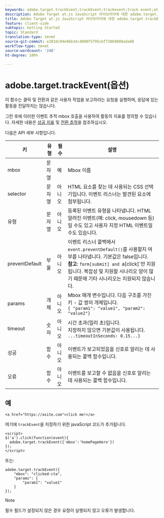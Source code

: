 ```yaml
---
keywords: adobe.target.trackEvent;trackEvent;trackevent;track event;at.js;functions;function;preventDefault;preventdefault;prevent default
description: Adobe Target at.js JavaScript 라이브러리에 대한 adobe.target.trackEvent(options) 함수 정보입니다.
title: Adobe Target at.js JavaScript 라이브러리에 대한 adobe.target.trackEvent(options) 함수 정보입니다.
feature: client-side
subtopic: Getting Started
topic: Standard
translation-type: tm+mt
source-git-commit: e203dc94e9bb34c4090f5795cbf73869808ada88
workflow-type: tm+mt
source-wordcount: '248'
ht-degree: 100%

---
```



# adobe.target.trackEvent(옵션)

이 함수는 클릭 및 전환과 같은 사용자 작업을 보고하라는 요청을 실행하며, 응답에 있는 활동을 전달하지는 않습니다.

그런 후에 이러한 이벤트 추적 mbox 호출을 사용하여 활동의 지표를 정의할 수 있습니다. 자세한 내용은 [성공 지표](../../c-activities/r-success-metrics/success-metrics.md#reference_D011575C85DA48E989A244593D9B9924) 및 [전환 추적](../../c-implementing-target/c-implementing-target-for-client-side-web/how-to-deployatjs/implementing-target-without-a-tag-manager.md#task_E85D2F64FEB84201A594F2288FABF053)을 참조하십시오.

다음은 API 세부 사항입니다.

| 키 | 유형 | 필수 | 설명 |
|--- |--- |--- |--- |
| mbox | 문자열 | 예 | Mbox 이름 |
| selector | 문자열 | 아니오 | HTML 요소를 찾는 데 사용되는 CSS 선택기입니다. 이벤트 리스너는 발견된 요소에 첨부됩니다. |
| 유형 | 문자열 | 아니오 | 등록된 이벤트 유형을 나타냅니다. HTML 알려진 이벤트(예: click, mousedown 등)일 수도 있고 사용자 지정 HTML 이벤트일 수도 있습니다. |
| preventDefault | 부울 | 아니오 | 이벤트 리스너 콜백에서 `event.preventDefault()`를 사용할지 여부를 나타냅니다. 기본값은 false입니다.<br>**참고**: `form[submit] and `a[click]`만 지원됩니다. 복잡성 및 지원할 시나리오 양이 많기 때문에 기타 시나리오는 지원되지 않습니다. |
| params | 개체 | 아니오 | Mbox 매개 변수입니다. 다음 구조를 가진 키 - 값 쌍의 개체입니다.<br>`{ "param1": "value1", "param2": "value2"}` |
| timeout | 숫자 | 아니오 | 시간 초과(밀리 초)입니다. <br>지정하지 않으면 기본값이 사용됩니다.<br>`...timeoutInSeconds: 0.15...}` |
| 성공 | 함수 | 아니오 | 이벤트가 보고되었음을 신호로 알리는 데 사용되는 콜백 함수입니다. |
| 오류 | 함수 | 아니오 | 이벤트를 보고할 수 없음을 신호로 알리는 데 사용되는 콜백 함수입니다. |

## 예

```
<a href="https://asite.com">click me!</a> 
```

여기에 `trackEvent`을 지정하기 위한 javaScript 코드가 추가됩니다.

```
<script> 
$('a').click(function(event){ 
  adobe.target.trackEvent({'mbox':'homePageHero'}) 
}); 
</script> 
```

또는:

```
adobe.target.trackEvent({ 
    "mbox": "clicked-cta", 
    "params": { 
        "param1": "value1" 
    } 
});
```

>[!NOTE]
>
>필수 필드가 설정되지 않은 경우 요청이 실행되지 않고 오류가 발생합니다.